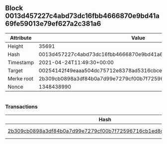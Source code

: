 ## Block 0013d457227c4abd73dc16fbb4666870e9bd41a69fe59013e79ef627a2c381a6

Attribute | Value
--- | ---
Height | 35691
Hash | 0013d457227c4abd73dc16fbb4666870e9bd41a69fe59013e79ef627a2c381a6
Timestamp | 2021-04-24T11:49:30+00:00
Target | 00254142f49eaaa504dc75712e8378ad5316cbcead634704b3734b6271167cc4
Merke root | 2b309cb0898a3df84b0a7d99e7279cf00b7f72596716cb1ed8d8b90eeb4f8bee
Nonce | 1348438990

```

```

### Transactions

Hash | Amount
--- | ---
[2b309cb0898a3df84b0a7d99e7279cf00b7f72596716cb1ed8d8b90eeb4f8bee](2b309cb0898a3df84b0a7d99e7279cf00b7f72596716cb1ed8d8b90eeb4f8bee.md) | 10.00000000 SKEPTI 
